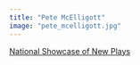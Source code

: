 ```yaml
---
title: "Pete McElligott"
image: "pete_mcelligott.jpg"
---
```


[National Showcase of New Plays](/programs/national-showcase-of-new-plays)